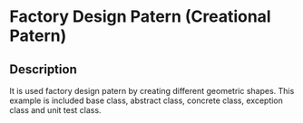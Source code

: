 # Factory Design Patern (Creational Patern)

## Description

It is used factory design patern by creating different geometric shapes.
This example is included base class, abstract class, concrete class, exception class and unit test class.


